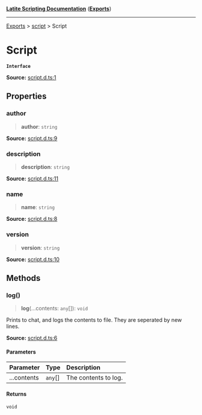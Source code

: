 [**Latite Scripting Documentation**](../../README.md) ([**Exports**](../../exports.md))

---

[Exports](../../exports.md) > [script](../index.md) > Script

# Script

**`Interface`**

**Source:** [script.d.ts:1](https://github.com/LatiteScripting/latitescripting.github.io/blob/35e18e6/definitions/script.d.ts#L1)

## Properties

### author

> **author**: `string`

**Source:** [script.d.ts:9](https://github.com/LatiteScripting/latitescripting.github.io/blob/35e18e6/definitions/script.d.ts#L9)

### description

> **description**: `string`

**Source:** [script.d.ts:11](https://github.com/LatiteScripting/latitescripting.github.io/blob/35e18e6/definitions/script.d.ts#L11)

### name

> **name**: `string`

**Source:** [script.d.ts:8](https://github.com/LatiteScripting/latitescripting.github.io/blob/35e18e6/definitions/script.d.ts#L8)

### version

> **version**: `string`

**Source:** [script.d.ts:10](https://github.com/LatiteScripting/latitescripting.github.io/blob/35e18e6/definitions/script.d.ts#L10)

## Methods

### log()

> **log**(...contents: `any`[]): `void`

Prints to chat, and logs the contents to file. They are seperated by new lines.

**Source:** [script.d.ts:6](https://github.com/LatiteScripting/latitescripting.github.io/blob/35e18e6/definitions/script.d.ts#L6)

#### Parameters

| Parameter   | Type    | Description          |
| :---------- | :------ | :------------------- |
| ...contents | `any`[] | The contents to log. |

#### Returns

`void`
